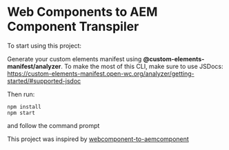 # Web Components to AEM Component Transpiler

To start using this project:

Generate your custom elements manifest using <b>@custom-elements-manifest/analyzer</b>. To make the most of this CLI, make sure to use JSDocs: https://custom-elements-manifest.open-wc.org/analyzer/getting-started/#supported-jsdoc

Then run:
```
npm install
npm start
```
and follow the command prompt

This project was inspired by [webcomponent-to-aemcomponent](https://github.com/dirkstals/webcomponent-to-aemcomponent)